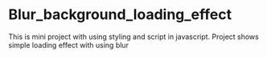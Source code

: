# Blur_background_loading_effect
This is mini project with using styling and script in javascript. Project shows simple loading effect with using blur
